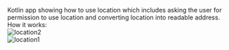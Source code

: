 Kotlin app showing how to use location which includes asking the user for permission to use location and converting location into readable address. <br>
How it works: <br>
![location2](https://github.com/user-attachments/assets/1e859985-f27c-4c2e-b6f6-1299f72c650d) <br>
![location1](https://github.com/user-attachments/assets/07c3cce5-eea7-4089-a26e-badb3ddb0d62) 
